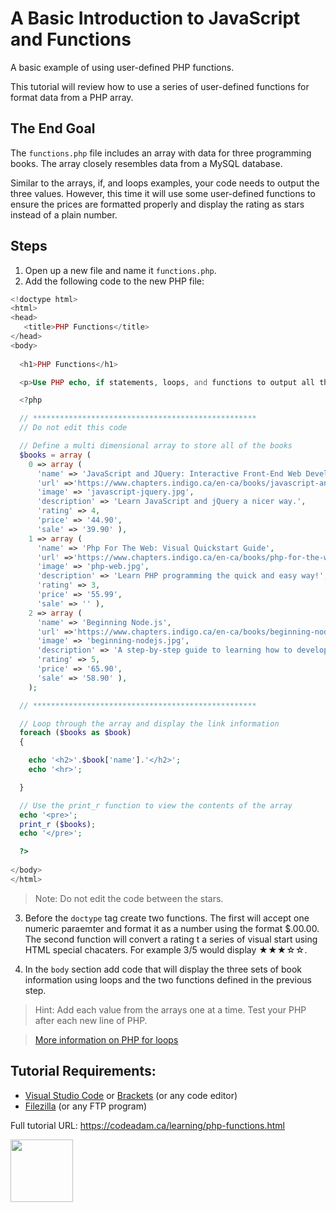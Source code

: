 # A Basic Introduction to JavaScript and Functions

A basic example of using user-defined PHP functions.

This tutorial will review how to use a series of user-defined functions for format data from a PHP array. 

## The End Goal

The `functions.php` file includes an array with data for three programming books. The array closely resembles data from a MySQL database. 

Similar to the arrays, if, and loops examples, your code needs to output the three values. However, this time it will use some user-defined functions to ensure the prices are formatted properly and display the rating as stars instead of a plain number.

## Steps

1. Open up a new file and name it `functions.php`.
2. Add the following code to the new PHP file:

```php
<!doctype html>
<html>
<head>
   <title>PHP Functions</title> 
</head>
<body>
    
  <h1>PHP Functions</h1> 

  <p>Use PHP echo, if statements, loops, and functions to output all three books.</p>

  <?php

  // **************************************************
  // Do not edit this code

  // Define a multi dimensional array to store all of the books
  $books = array (
    0 => array (
      'name' => 'JavaScript and JQuery: Interactive Front-End Web Development',
      'url' =>'https://www.chapters.indigo.ca/en-ca/books/javascript-and-jquery-interactive-front/9781118531648-item.html',
      'image' => 'javascript-jquery.jpg',
      'description' => 'Learn JavaScript and jQuery a nicer way.',
      'rating' => 4,
      'price' => '44.90',
      'sale' => '39.90' ),
    1 => array ( 
      'name' => 'Php For The Web: Visual Quickstart Guide',
      'url' =>'https://www.chapters.indigo.ca/en-ca/books/php-for-the-web-visual/9780134291253-item.html',
      'image' => 'php-web.jpg',
      'description' => 'Learn PHP programming the quick and easy way!',
      'rating' => 3,
      'price' => '55.99',
      'sale' => '' ),
    2 => array (
      'name' => 'Beginning Node.js',
      'url' =>'https://www.chapters.indigo.ca/en-ca/books/beginning-node-js/9781484201886-item.html',
      'image' => 'beginning-nodejs.jpg',
      'description' => 'A step-by-step guide to learning how to develope a Node.js application.',
      'rating' => 5,
      'price' => '65.90',
      'sale' => '58.90' ),
    );

  // **************************************************

  // Loop through the array and display the link information
  foreach ($books as $book)
  {

    echo '<h2>'.$book['name'].'</h2>';
    echo '<hr>';

  }

  // Use the print_r function to view the contents of the array
  echo '<pre>';
  print_r ($books);
  echo '</pre>';

  ?>
    
</body>
</html>
```

> Note: Do not edit the code between the stars. 

3. Before the `doctype` tag create two functions. The first will accept one numeric paraemter and format it as a number using the format $.00.00. The second function will convert a rating t a series of visual start using HTML special chacaters. For example 3/5 would display &#9733;&#9733;&#9733;&#9734;&#9734;.

4. In the `body` section add code that will display the three sets of book information using loops and the two functions defined in the previous step.

> Hint: Add each value from the arrays one at a time. Test your PHP after each new line of PHP. 

> [More information on PHP for loops](https://www.php.net/manual/en/functions.user-defined.php)

## Tutorial Requirements:

* [Visual Studio Code](https://code.visualstudio.com/) or [Brackets](http://brackets.io/) (or any code editor)
* [Filezilla](https://filezilla-project.org/) (or any FTP program)

Full tutorial URL: https://codeadam.ca/learning/php-functions.html

<a href="https://codeadam.ca">
<img src="https://codeadam.ca/images/code-block.png" width="100">
</a>

